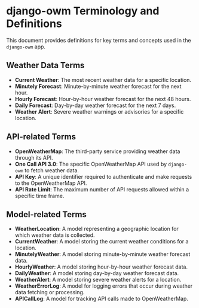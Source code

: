 # django-owm Terminology and Definitions

This document provides definitions for key terms and concepts used in the `django-owm` app.

## Weather Data Terms

- **Current Weather**: The most recent weather data for a specific location.
- **Minutely Forecast**: Minute-by-minute weather forecast for the next hour.
- **Hourly Forecast**: Hour-by-hour weather forecast for the next 48 hours.
- **Daily Forecast**: Day-by-day weather forecast for the next 7 days.
- **Weather Alert**: Severe weather warnings or advisories for a specific location.

## API-related Terms

- **OpenWeatherMap**: The third-party service providing weather data through its API.
- **One Call API 3.0**: The specific OpenWeatherMap API used by `django-owm` to fetch weather data.
- **API Key**: A unique identifier required to authenticate and make requests to the OpenWeatherMap API.
- **API Rate Limit**: The maximum number of API requests allowed within a specific time frame.

## Model-related Terms

- **WeatherLocation**: A model representing a geographic location for which weather data is collected.
- **CurrentWeather**: A model storing the current weather conditions for a location.
- **MinutelyWeather**: A model storing minute-by-minute weather forecast data.
- **HourlyWeather**: A model storing hour-by-hour weather forecast data.
- **DailyWeather**: A model storing day-by-day weather forecast data.
- **WeatherAlert**: A model storing severe weather alerts for a location.
- **WeatherErrorLog**: A model for logging errors that occur during weather data fetching or processing.
- **APICallLog**: A model for tracking API calls made to OpenWeatherMap.
